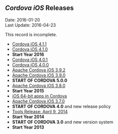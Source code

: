 ## *Cordova iOS* Releases ##
Date: 2016-01-20<br>
Last Update: 2016-04-23

This record is incomplete.

- [Cordova iOS 4.1.1](https://cordova.apache.org/announcements/2016/04/04/ios-4.1.1.html)
- [Cordova iOS 4.1.0](https://cordova.apache.org/announcements/2016/03/02/ios-4.1.0.html)
- **Start Year 2016**
- [Cordova iOS 4.0.1](https://cordova.apache.org/announcements/2015/12/18/cordova-ios-4.0.1.html)
- [Cordova iOS 4.0.0](https://cordova.apache.org/announcements/2015/12/08/cordova-ios-4.0.0.html)
- [Apache Cordova iOS 3.9.2](https://cordova.apache.org/announcements/2015/11/02/cordova-ios-3.9.2.html)
- [Apache Cordova iOS 3.9.0](https://cordova.apache.org/announcements/2015/08/04/cordova-ios-3.9.0.html)
- **START OF CORDOVA 5.0.0** 
- [Apache Cordova iOS 3.8.0](https://cordova.apache.org/announcements/2015/02/25/cordova-ios-3.8.0.html)
- **Start Year 2015**
- [iOS 64-bit apps in Cordova](https://cordova.apache.org/announcements/2014/11/25/ios-64bit.html)
- [Apache Cordova iOS 3.7.0](https://cordova.apache.org/announcements/2014/11/06/cordova-ios-3.7.0.html)
- **START OF CORDOVA 4.0** and new release policy
- [Tools Release: April 9, 2014](https://cordova.apache.org/news/2014/04/09/tools-ios-release.html)
- **Start Year 2014**
- **START OF CORDOVA 3.0** and new version system
- **Start Year 2013**
